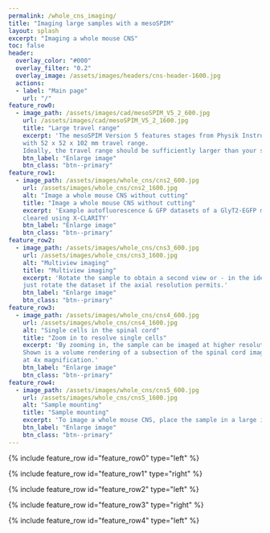 ```yaml
---
permalink: /whole_cns_imaging/
title: "Imaging large samples with a mesoSPIM"
layout: splash
excerpt: "Imaging a whole mouse CNS"
toc: false
header:
  overlay_color: "#000"
  overlay_filter: "0.2"
  overlay_image: /assets/images/headers/cns-header-1600.jpg
  actions:
  - label: "Main page"
    url: "/"
feature_row0:
  - image_path: /assets/images/cad/mesoSPIM_V5_2_600.jpg
    url: /assets/images/cad/mesoSPIM_V5_2_1600.jpg
    title: "Large travel range"
    excerpt: 'The mesoSPIM Version 5 features stages from Physik Instrumente
    with 52 x 52 x 102 mm travel range.
    Ideally, the travel range should be sufficiently larger than your sample.  '
    btn_label: "Enlarge image"
    btn_class: "btn--primary"
feature_row1:
  - image_path: /assets/images/whole_cns/cns2_600.jpg
    url: /assets/images/whole_cns/cns2_1600.jpg
    alt: "Image a whole mouse CNS without cutting"
    title: "Image a whole mouse CNS without cutting"
    excerpt: 'Example autofluorescence & GFP datasets of a GlyT2-EGFP mouse CNS
    cleared using X-CLARITY'
    btn_label: "Enlarge image"
    btn_class: "btn--primary"
feature_row2:
  - image_path: /assets/images/whole_cns/cns3_600.jpg
    url: /assets/images/whole_cns/cns3_1600.jpg
    alt: "Multiview imaging"
    title: "Multiview imaging"
    excerpt: 'Rotate the sample to obtain a second view or - in the ideal case -
    just rotate the dataset if the axial resolution permits.'
    btn_label: "Enlarge image"
    btn_class: "btn--primary"
feature_row3:
  - image_path: /assets/images/whole_cns/cns4_600.jpg
    url: /assets/images/whole_cns/cns4_1600.jpg
    alt: "Single cells in the spinal cord"
    title: "Zoom in to resolve single cells"
    excerpt: 'By zooming in, the sample can be imaged at higher resolution.  
    Shown is a volume rendering of a subsection of the spinal cord imaged
    at 4x magnification.'
    btn_label: "Enlarge image"
    btn_class: "btn--primary"
feature_row4:
  - image_path: /assets/images/whole_cns/cns5_600.jpg
    url: /assets/images/whole_cns/cns5_1600.jpg
    alt: "Sample mounting"
    title: "Sample mounting"
    excerpt: 'To image a whole mouse CNS, place the sample in a large imaging cuvette (10x20x120 mm) and submerge it in an even larger immersion cuvette (40x40x120 mm).'
    btn_label: "Enlarge image"
    btn_class: "btn--primary"
---
```

{% include feature_row id="feature_row0" type="left" %}

{% include feature_row id="feature_row1" type="right" %}

{% include feature_row id="feature_row2" type="left" %}

{% include feature_row id="feature_row3" type="right" %}

{% include feature_row id="feature_row4" type="left" %}
